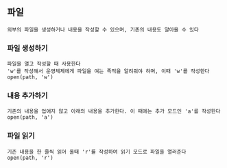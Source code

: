 ## 파일

    외부의 파일을 생성하거나 내용을 작성할 수 있으며, 기존의 내용도 알아올 수 있다

### 파일 생성하기

    파일을 열고 작성할 때 사용한다
    'w'를 작성해서 운영체제에게 파일을 여는 족적을 알려줘야 하며, 이때 'w'를 작성한다
    open(path, 'w')

### 내용 추가하기

    기존의 내용을 업애지 않고 아래의 내용을 추가한다. 이 때에는 추가 모드인 'a'를 작성한다
    open(path, 'a')

### 파일 읽기

    기존 내용을 한 줄씩 읽어 올때 'r'를 작성하여 읽기 모드로 파일을 열러준다
    open(path, 'r')
